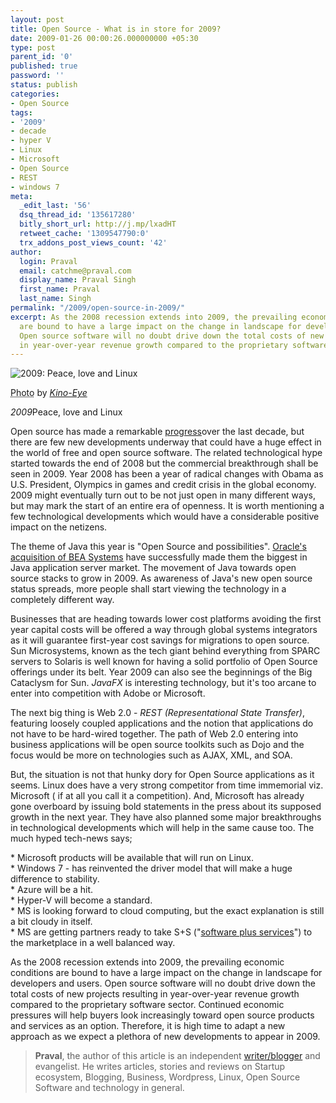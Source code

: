 ```yaml
---
layout: post
title: Open Source - What is in store for 2009?
date: 2009-01-26 00:00:26.000000000 +05:30
type: post
parent_id: '0'
published: true
password: ''
status: publish
categories:
- Open Source
tags:
- '2009'
- decade
- hyper V
- Linux
- Microsoft
- Open Source
- REST
- windows 7
meta:
  _edit_last: '56'
  dsq_thread_id: '135617280'
  bitly_short_url: http://j.mp/lxadHT
  retweet_cache: '1309547790:0'
  trx_addons_post_views_count: '42'
author:
  login: Praval
  email: catchme@praval.com
  display_name: Praval Singh
  first_name: Praval
  last_name: Singh
permalink: "/2009/open-source-in-2009/"
excerpt: As the 2008 recession extends into 2009, the prevailing economic conditions
  are bound to have a large impact on the change in landscape for developers and users.
  Open source software will no doubt drive down the total costs of new projects resulting
  in year-over-year revenue growth compared to the proprietary software sector.
---
```

<div class="figure"><img src="{{ site.baseurl }}/assets/2009/01/open-source-2009.jpg" alt="2009: Peace, love and Linux" />
<p class="credit"><abbr class="type" title="Photograph">Photo</abbr> by <cite><a href="http://www.flickr.com/photos/kino-eye/39036635/">Kino-Eye</a></cite></p>
<p class="caption"><em class="title">2009</em>Peace, love and Linux</p>
</div>
<p><!--more--></p>
<p>Open source has made a remarkable <a href="http://reallylinux.com/docs/adecadeoflinux.shtml">progress</a>over the last decade, but there are few new developments underway that could have a huge effect in the world of free and open source software.  The related technological hype started towards the end of 2008 but the commercial breakthrough shall be seen in 2009. Year 2008 has been a year of radical changes with Obama as U.S. President, Olympics in games and credit crisis in the global economy. 2009 might eventually turn out to be not just open in many different ways, but may mark the start of an entire era of openness. It is worth mentioning a few technological developments which would have a considerable positive impact on the netizens.</p>
<p>The theme of Java this year is "Open Source and possibilities". <a href="http://www.infoworld.com/article/08/01/16/Oracle-to-buy-BEA-Systems_1.html">Oracle's acquisition of BEA Systems</a> have successfully made them the biggest in Java application server market. The movement of Java towards open source stacks to grow in 2009. As awareness of Java's new open source status spreads, more people shall start viewing the technology in a completely different way.</p>
<p>Businesses that are heading towards lower cost platforms avoiding the first year capital costs will be offered a way through global systems integrators as it will guarantee first-year cost savings for migrations to open source. Sun Microsystems, known as the tech giant behind everything from SPARC servers to Solaris is well known for having a solid portfolio of Open Source offerings under its belt. Year 2009 can also see the beginnings of the Big Cataclysm for Sun. <em>JavaFX</em> is interesting technology, but it's too arcane to enter into competition with Adobe or Microsoft.</p>
<p>The next big thing is Web 2.0 - <em>REST (Representational State Transfer)</em>, featuring loosely coupled applications and the notion that applications do not have to be hard-wired together. The path of Web 2.0 entering into business applications will be open source toolkits such as Dojo and the focus would be more on technologies such as AJAX, XML, and SOA.</p>
<p>But, the situation is not that hunky dory for Open Source applications as it seems. Linux does have a very strong competitor from time immemorial viz. Microsoft ( if at all you call it a competition). And, Microsoft has already gone overboard by issuing bold statements in the press about its supposed growth in the next year. They have also planned some major breakthroughs in technological developments which will help in the same cause too. The much hyped tech-news says;</p>
<p>* Microsoft products will be available that will run on Linux.<br />
* Windows 7 - has reinvented the driver model that will make a huge difference to stability.<br />
* Azure will be a hit.<br />
* Hyper-V will become a standard.<br />
* MS is looking forward to cloud computing, but the exact explanation is still a bit cloudy in itself.<br />
* MS are getting partners ready to take S+S ("<a href="http://www.infoworld.com/article/07/07/26/Microsoft-describes-technology-behind-software-plus-services_1.html">software plus services</a>") to the marketplace in a well balanced way.</p>
<p>As the 2008 recession extends into 2009, the prevailing economic conditions are bound to have a large impact on the change in landscape for developers and users. Open source software will no doubt drive down the total costs of new projects resulting in year-over-year revenue growth compared to the proprietary software sector. Continued economic pressures will help buyers look increasingly toward open source products and services as an option. Therefore, it is high time to adapt a new approach as we expect a plethora of new developments to appear in 2009.  </p>
<blockquote><p><strong>Praval</strong>, the author of this article is an independent <a href="http://www.praval.com">writer/blogger</a> and evangelist. He writes articles, stories and reviews on Startup ecosystem, Blogging, Business, Wordpress, Linux, Open Source Software and technology in general.</p></blockquote>
